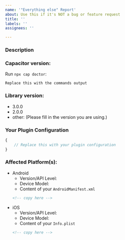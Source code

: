 ```yaml
---
name: '"Everything else" Report'
about: Use this if it's NOT a bug or feature request
title: ''
labels: ''
assignees: ''

---
```


<!--
ATTENTION: Only issues using a filled template will be accepted!
-->

### Description

### Capacitor version:
<!-- Provide the version of Capacitor and related installed dependencies.
You can use `npx cap doctor` for the output from the root directory of your project. -->

Run `npx cap doctor`:

```
Replace this with the commands output
```

### Library version:
<!-- Please remove all items that are not relevant. -->

- 3.0.0
- 2.0.0
- other: (Please fill in the version you are using.)

### Your Plugin Configuration
<!-- Without secret stuff (of course). -->

```typescript
{
    // Replace this with your plugin configuration
}
```

### Affected Platform(s):
<!-- Please remove all items that are not relevant. -->

* Android
    * Version/API Level:
    * Device Model:
    * Content of your `AndroidManifest.xml`
  ```xml
  <!-- copy here -->
  ```
* iOS
    * Version/API Level:
    * Device Model:
    * Content of your `Info.plist`
  ```xml
  <!-- copy here -->
  ```

